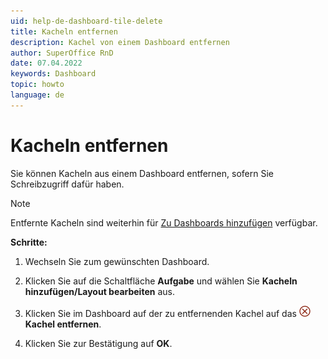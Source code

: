 ```yaml
---
uid: help-de-dashboard-tile-delete
title: Kacheln entfernen
description: Kachel von einem Dashboard entfernen
author: SuperOffice RnD
date: 07.04.2022
keywords: Dashboard
topic: howto
language: de
---
```


# Kacheln entfernen

Sie können Kacheln aus einem Dashboard entfernen, sofern Sie Schreibzugriff dafür haben.

> [!NOTE]
> Entfernte Kacheln sind weiterhin für [Zu Dashboards hinzufügen][1] verfügbar.

**Schritte:**

1. Wechseln Sie zum gewünschten Dashboard.

2. Klicken Sie auf die Schaltfläche **Aufgabe** und wählen Sie **Kacheln hinzufügen/Layout bearbeiten** aus.

3. Klicken Sie im Dashboard auf der zu entfernenden Kachel auf das ![Symbol][img1] **Kachel entfernen**.

4. Klicken Sie zur Bestätigung auf **OK**.

<!-- Referenced links -->
[1]: add-tile.md

<!-- Referenced images -->
[img1]: ../../../../common/icons/delete-circle-red.png
